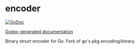 encoder
=======

[![GoDoc](http://godoc.org/github.com//skycoin/skycoin/src/cipher/encoder?status.png)](http://godoc.org/github.com/ness-network/privateness/src/cipher/encoder)

[Godoc generated documentation](https://godoc.org/github.com/ness-network/privateness/src/cipher/encoder)

Binary struct encoder for Go.  Fork of go's pkg encoding/binary.
